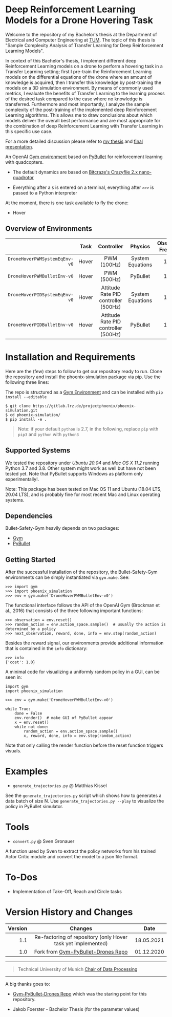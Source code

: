 # Deep Reinforcement Learning Models for a Drone Hovering Task
Welcome to the repository of my Bachelor's thesis at the Department of Electrical and Computer Engineering at [TUM](https://www.tum.de/). The topic of this thesis is "Sample Complexity Analysis of Transfer Learning for Deep Reinforcement Learning Models".

In context of this Bachelor's thesis, I implement different deep Reinforcement Learning models on a drone to perform a hovering task in a Transfer Learning setting; first I pre-train the Reinforcement Learning models on the differential equations of the drone where an amount of knowledge is acquired, then I transfer this knowledge by post-training the models on a 3D simulation environment. By means of commonly used metrics, I evaluate the benefits of Transfer Learning to the learning process of the desired task compared to the case where no knowledge is transferred. Furthermore and most importantly, I analyze the sample complexity of the post-training of the implemented deep Reinforcement Learning algorithms. This allows me to draw conclusions about which models deliver the overall best performance and are most appropriate for the combination of deep Reinforcement Learning with Transfer Learning in this specific use case.

For a more detailed discussion please refer to [my thesis](https://github.com/Malekba98/Deep_Reinforcement_Learning_Bachelor_thesis/blob/main/report_and_presentation/report.pdf) and [final presentation](https://github.com/Malekba98/Deep_Reinforcement_Learning_Bachelor_thesis/blob/main/report_and_presentation/presentation.pdf).

An OpenAI [Gym environment](https://gym.openai.com/envs/#classic_control) based on [PyBullet](https://github.com/bulletphysics/bullet3) for reinforcement learning with quadcopters. 

- The default dynamics are based on [Bitcraze's Crazyflie 2.x nano-quadrotor](https://www.bitcraze.io/documentation/hardware/crazyflie_2_1/crazyflie_2_1-datasheet.pdf)

- Everything after a `$` is entered on a terminal, everything after `>>>` is passed to a Python interpreter



At the moment, there is one task available to fly the drone:

- Hover



## Overview of Environments

|                                       | Task         | Controller    | Physics            | Observation Frequency | Domain Randomization |  *Aerodynamic effects*  |
|-------------------------------------: | :----------: | :-----------: | :----------------: | :-------------------: | :------------------: | :-------------------------: |
| `DroneHoverPWMSystemEqEnv-v0`         | Hover        | PWM (100Hz)   | System Equations   | 100 Hz                | 10%                  | None |
| `DroneHoverPWMBulletEnv-v0`           | Hover        | PWM (500Hz)   | PyBullet           | 100 Hz                | 10%                  | Drag |
| `DroneHoverPIDSystemEqEnv-v0`         | Hover        | Attitude Rate PID controller (500Hz)   | System Equations |  100 Hz |  10%        |   None |                 
| `DroneHoverPIDBulletEnv-v0`           | Hover        | Attitude Rate PID controller (500Hz)   | PyBullet     |  100 Hz |        10%     |             Drag |                 




# Installation and Requirements

Here are the (few) steps to follow to get our repository ready to run. Clone the
repository and install the phoenix-simulation package via pip. Use the following
three lines:

The repo is structured as a [Gym Environment](https://github.com/openai/gym/blob/master/docs/creating-environments.md)
and can be installed with `pip install --editable`
```
$ git clone https://gitlab.lrz.de/projectphoenix/phoenix-simulation.git
$ cd phoenix-simulation/
$ pip install -e .
```

> Note: if your default `python` is 2.7, in the following, replace `pip` with `pip3` and `python` with `python3`


## Supported Systems

We tested the repository under *Ubuntu 20.04* and *Mac OS X 11.2* running Python 3.7
and 3.8. Other system might work as well but have not been tested yet.
Note that PyBullet supports Windows as platform only experimentally!. 

Note: This package has been tested on Mac OS 11 and Ubuntu (18.04 LTS, 
20.04 LTS), and is probably fine for most recent Mac and Linux operating 
systems. 


## Dependencies 

Bullet-Safety-Gym heavily depends on two packages:

+ [Gym](https://github.com/openai/gym)
+ [PyBullet](https://github.com/bulletphysics/bullet3)


## Getting Started


After the successful installation of the repository, the Bullet-Safety-Gym 
environments can be simply instantiated via `gym.make`. See: 

```
>>> import gym
>>> import phoenix_simulation
>>> env = gym.make('DroneHoverPWMBulletEnv-v0')
```

The functional interface follows the API of the OpenAI Gym (Brockman et al., 
2016) that consists of the three following important functions:

```
>>> observation = env.reset()
>>> random_action = env.action_space.sample()  # usually the action is determined by a policy
>>> next_observation, reward, done, info = env.step(random_action)
```

Besides the reward signal, our environments provide additional information 
that is contained in the `info` dictionary:
```
>>> info
{'cost': 1.0}
```

A minimal code for visualizing a uniformly random policy in a GUI, can be seen 
in:

```
import gym
import phoenix_simulation

>>> env = gym.make('DroneHoverPWMBulletEnv-v0')

while True:
    done = False
    env.render()  # make GUI of PyBullet appear
    x = env.reset()
    while not done:
        random_action = env.action_space.sample()
        x, reward, done, info = env.step(random_action)
```
Note that only calling the render function before the reset function triggers 
visuals.


# Examples

- `generate_trajectories.py` @ Matthias Kissel

See the `generate_trajectories.py` script which shows how to generates a data 
batch of size N. Use `generate_trajectories.py --play` to visualize the policy
in PyBullet simulator. 

# Tools

- `convert.py` @ Sven Gronauer

A function used by Sven to extract the policy networks from
his trained Actor Critic module and convert the model to a json file format.




# To-Dos

- Implementation of Take-Off, Reach and Circle tasks

# Version History and Changes


| Version | Changes | Date |
|-------: | :----------------: |  :----------------: |
| 1.1     | Re-factoring of repository  (only Hover task yet implemented)  | 18.05.2021 | 
| 1.0     | Fork from [Gym-PyBullet-Drones Repo](https://github.com/utiasDSL/gym-pybullet-drones)  | 01.12.2020 | 


-----

> Technical University of Munich [Chair of Data Processing](https://www.ei.tum.de/en/ldv/homepage/)

-----
A big thanks goes to:
- [Gym-PyBullet-Drones Repo](https://github.com/utiasDSL/gym-pybullet-drones) 
  which was the staring point for this repository.
  
- Jakob Foerster - Bachelor Thesis (for the parameter values)
